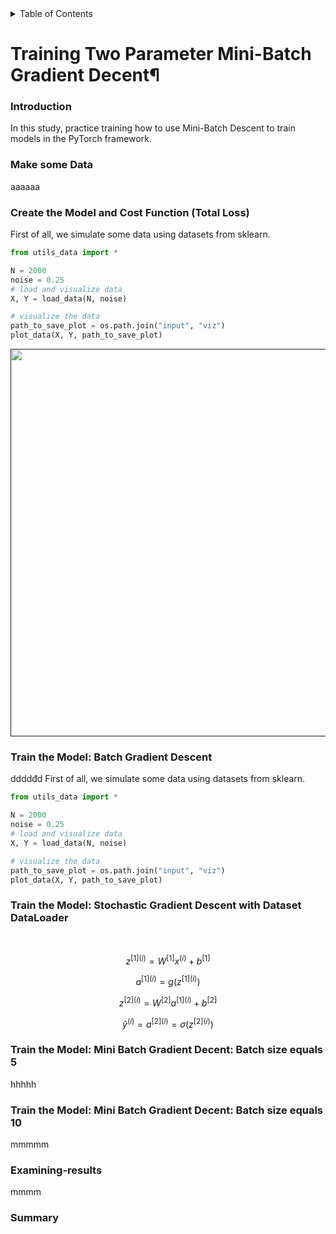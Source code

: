 <details>
  <summary>Table of Contents</summary>
  <ol>
    <li>
      <a href="#introduction">Introduction</a>
    </li>
    <li><a href="#Make some Data">Make some Data</a></li>
    <li><a href="#Create the Model and Cost Function (Total Loss)">Create the Model and Cost Function (Total Loss)</a></li>
    <li><a href="#Train the Model: Batch Gradient Descent">Train the Model: Batch Gradient Descent</a></li>
    <li><a href="#Train the Model: Stochastic Gradient Descent with Dataset DataLoader">Train the Model: Stochastic Gradient Descent with Dataset DataLoader</a></li>
    <li><a href="#Train the Model: Mini Batch Gradient Decent: Batch size equals 5">Train the Model: Mini Batch Gradient Decent: Batch size equals 5</a></li>
    <li><a href="#Train the Model: Mini Batch Gradient Decent: Batch size equals 10">Train the Model: Mini Batch Gradient Decent: Batch size equals 10</a></li>
    <li><a href="#examining-results">Examining results</a></li>
    <li><a href="#summary">Summary</a></li>

  </ol>
</details>

# Training Two Parameter Mini-Batch Gradient Decent¶

### Introduction
In this study, practice training how to use Mini-Batch Descent to train models in the PyTorch framework.




### Make some Data
aaaaaa
### Create the Model and Cost Function (Total Loss)

First of all, we simulate some data using datasets from sklearn.

```python
from utils_data import *

N = 2000
noise = 0.25
# load and visualize data
X, Y = load_data(N, noise)

# visualize the data
path_to_save_plot = os.path.join("input", "viz")
plot_data(X, Y, path_to_save_plot)
```

<p align="center">
  <a href="">
    <img src="/input/viz/viz.png" width="620" alt=""/>
  </a>
</p>



### Train the Model: Batch Gradient Descent
ddddđd
First of all, we simulate some data using datasets from sklearn.

```python
from utils_data import *

N = 2000
noise = 0.25
# load and visualize data
X, Y = load_data(N, noise)

# visualize the data
path_to_save_plot = os.path.join("input", "viz")
plot_data(X, Y, path_to_save_plot)
```

### Train the Model: Stochastic Gradient Descent with Dataset DataLoader

</br>

$$z^{[1] (i)} =  W^{[1]} x^{(i)} + b^{[1]}\tag{1}$$

$$a^{[1] (i)} = g(z^{[1] (i)})\tag{2}$$

$$z^{[2] (i)} = W^{[2]} a^{[1] (i)} + b^{[2]}\tag{3}$$

$$\hat{y}^{(i)} = a^{[2] (i)} = \sigma(z^{ [2] (i)})\tag{4}$$
### Train the Model: Mini Batch Gradient Decent: Batch size equals 5




hhhhh
### Train the Model: Mini Batch Gradient Decent: Batch size equals 10




mmmmm
### Examining-results
mmmm







### Summary


